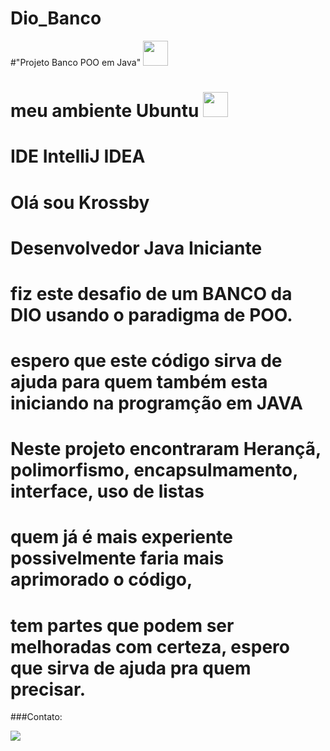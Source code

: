 # Dio_Banco
#"Projeto Banco POO em Java" <img src="https://cdn.jsdelivr.net/gh/devicons/devicon/icons/java/java-original.svg" width="40" height="40"/>
# meu ambiente Ubuntu <img src="https://cdn.jsdelivr.net/gh/devicons/devicon/icons/linux/linux-original.svg" width="40" height="40"/>
# IDE IntelliJ IDEA

# Olá sou Krossby
# Desenvolvedor Java Iniciante
# fiz este desafio de um BANCO da DIO usando o paradigma de POO.
# 
# espero que este código sirva de ajuda para quem também esta iniciando na programção em JAVA
# Neste projeto encontraram Herançã, polimorfismo, encapsulmamento, interface, uso de listas
# quem já é mais experiente possivelmente faria mais aprimorado o código,
# tem partes que podem ser melhoradas com certeza, espero que sirva de ajuda pra quem precisar.

###Contato:
<div>

<a href="https://www.linkedin.com/in/krossby-adhemar-332781162/" target="_blank"><img src="https://img.shields.io/badge/-LinkedIn-%230077B5?style=for-the-badge&logo=linkedin&logoColor=white" target="_blank"></a>
</div>


